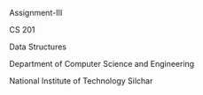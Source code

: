 Assignment-III

CS 201

Data Structures

Department of Computer Science and Engineering

National Institute of Technology Silchar
